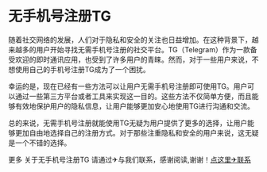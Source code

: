# 无手机号注册TG

随着社交网络的发展，人们对于隐私和安全的关注也日益增加。在这种背景下，越来越多的用户开始寻找无需手机号注册的社交平台。TG（Telegram）作为一款备受欢迎的即时通讯应用，也受到了许多用户的青睐。然而，对于一些用户来说，不想使用自己的手机号注册TG成为了一个困扰。

幸运的是，现在已经有一些方法可以让用户无需手机号注册即可使用TG。用户可以通过一些第三方平台或者工具来实现这一目的。这些方法不仅简单方便，而且能够有效地保护用户的隐私信息，让用户能够更加安心地使用TG进行沟通和交流。

总的来说，无需手机号注册就能使用TG无疑为用户提供了更多的选择，让用户能够更加自由地选择自己的注册方式。对于那些注重隐私和安全的用户来说，这无疑是一个不错的选择。

更多 关于无手机号注册TG 请通过✈与我们联系，感谢阅读,谢谢！[点这里✈联系](https://ads.k02.cc)